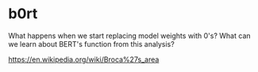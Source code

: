 # b0rt

What happens when we start replacing model weights with 0's? What can we learn about BERT's function from this analysis?

https://en.wikipedia.org/wiki/Broca%27s_area
